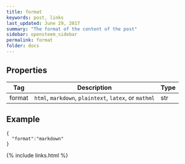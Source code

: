 ```yaml
---
title: format
keywords: post, links
last_updated: June 29, 2017
summary: "The format of the content of the post"
sidebar: opensteem_sidebar
permalink: format
folder: docs
---
```

## Properties

<div class="table-responsive">
  <table class="table">
    <thead>
      <tr>
        <th>Tag</th>
        <th>Description</th>
        <th>Type</th>
      </tr>
    </thead>
    <tbody>
      <tr>
        <td>format</td>
        <td><code>html</code>, <code>markdown</code>, <code>plaintext</code>, <code>latex</code>, or <code>mathml</code></td>
        <td>str</td>
      </tr>
    </tbody>
  </table>
</div>

## Example

    {
      "format":"markdown"
    }

{% include links.html %}
